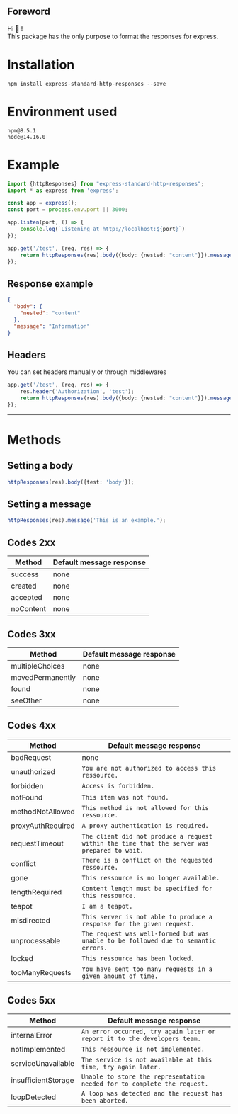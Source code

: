 ## Foreword
Hi 👋 !  
This package has the only purpose to format the responses for express.

# Installation
```  
npm install express-standard-http-responses --save
```

# Environment used

`npm@8.5.1`  
`node@14.16.0`

# Example  
```ts
import {httpResponses} from "express-standard-http-responses";
import * as express from 'express';

const app = express();
const port = process.env.port || 3000;

app.listen(port, () => {
    console.log(`Listening at http://localhost:${port}`)
});

app.get('/test', (req, res) => {
    return httpResponses(res).body({body: {nested: "content"}}).message('Information').created();
});
```

## Response example

```json
{
  "body": {
    "nested": "content"
  },
  "message": "Information"
}
```

## Headers
You can set headers manually or through middlewares
```typescript
app.get('/test', (req, res) => {
    res.header('Authorization', 'test');
    return httpResponses(res).body({body: {nested: "content"}}).message('Information').created();
});
```

-----

# Methods

## Setting a body
```ts
httpResponses(res).body({test: 'body'});
```

## Setting a message

```ts
httpResponses(res).message('This is an example.');
```

## Codes 2xx

| Method    | Default message response |
|-----------|--------------------------|
| success   | none                     |
| created   | none                     |
| accepted  | none                     |
| noContent | none                     |

## Codes 3xx

| Method           | Default message response |
|------------------|--------------------------|
| multipleChoices  | none                     |
| movedPermanently | none                     |
| found            | none                     |
| seeOther         | none                     |

## Codes 4xx

| Method            | Default message response                                                                     |
|-------------------|----------------------------------------------------------------------------------------------|
| badRequest        | none                                                                                         |
| unauthorized      | `You are not authorized to access this ressource.`                                           |
| forbidden         | `Access is forbidden.`                                                                       |
| notFound          | `This item was not found.`                                                                   |
| methodNotAllowed  | `This method is not allowed for this ressource.`                                             |
| proxyAuthRequired | `A proxy authentication is required.`                                                        |
| requestTimeout    | `The client did not produce a request within the time that the server was prepared to wait.` |
| conflict          | `There is a conflict on the requested ressource.`                                            |
| gone              | `This ressource is no longer available.`                                                     |
| lengthRequired    | `Content length must be specified for this ressource.`                                       |
| teapot            | `I am a teapot.`                                                                             |
| misdirected       | `This server is not able to produce a response for the given request.`                       |
| unprocessable     | `The request was well-formed but was unable to be followed due to semantic errors.`          |
| locked            | `This ressource has been locked.`                                                            |
| tooManyRequests   | `You have sent too many requests in a given amount of time.`                                 |

## Codes 5xx

| Method              | Default message response                                                  |
|---------------------|---------------------------------------------------------------------------|
| internalError       | `An error occurred, try again later or report it to the developers team.` |
| notImplemented      | `This ressource is not implemented.`                                      |
| serviceUnavailable  | `The service is not available at this time, try again later.`             |
| insufficientStorage | `Unable to store the representation needed for to complete the request.`  |
| loopDetected        | `A loop was detected and the request has been aborted.`                   |